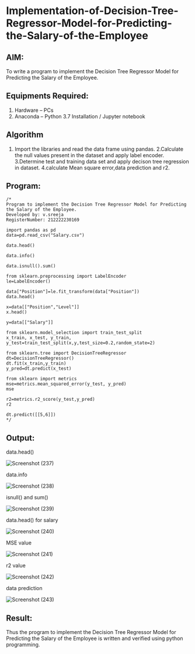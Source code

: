 # Implementation-of-Decision-Tree-Regressor-Model-for-Predicting-the-Salary-of-the-Employee

## AIM:
To write a program to implement the Decision Tree Regressor Model for Predicting the Salary of the Employee.

## Equipments Required:
1. Hardware – PCs
2. Anaconda – Python 3.7 Installation / Jupyter notebook

## Algorithm
1. Import the libraries and read the data frame using pandas.
2.Calculate the null values present in the dataset and apply label encoder.
3.Determine test and training data set and apply decison tree regression in dataset.
4.calculate Mean square error,data prediction and r2.


## Program:
```
/*
Program to implement the Decision Tree Regressor Model for Predicting the Salary of the Employee.
Developed by: v.sreeja
RegisterNumber: 212222230169  

import pandas as pd
data=pd.read_csv("Salary.csv")

data.head()

data.info()

data.isnull().sum()

from sklearn.preprocessing import LabelEncoder
le=LabelEncoder()

data["Position"]=le.fit_transform(data["Position"])
data.head()

x=data[["Position","Level"]]
x.head()

y=data[["Salary"]]

from sklearn.model_selection import train_test_split
x_train, x_test, y_train, y_test=train_test_split(x,y,test_size=0.2,random_state=2)

from sklearn.tree import DecisionTreeRegressor
dt=DecisionTreeRegressor()
dt.fit(x_train,y_train)
y_pred=dt.predict(x_test)

from sklearn import metrics
mse=metrics.mean_squared_error(y_test, y_pred)
mse

r2=metrics.r2_score(y_test,y_pred)
r2

dt.predict([[5,6]])
*/
```

## Output:

data.head()

![Screenshot (237)](https://github.com/VelasiriSreeja/Implementation-of-Decision-Tree-Regressor-Model-for-Predicting-the-Salary-of-the-Employee/assets/118344328/b82352d4-d32b-417f-b084-9bcc6679d6d4)

data.info

![Screenshot (238)](https://github.com/VelasiriSreeja/Implementation-of-Decision-Tree-Regressor-Model-for-Predicting-the-Salary-of-the-Employee/assets/118344328/f86626d8-e411-4d23-b827-c9be33f3f986)

isnull() and sum()

![Screenshot (239)](https://github.com/VelasiriSreeja/Implementation-of-Decision-Tree-Regressor-Model-for-Predicting-the-Salary-of-the-Employee/assets/118344328/9f764145-534a-4aaa-8573-d9a98b255e71)

data.head() for salary

![Screenshot (240)](https://github.com/VelasiriSreeja/Implementation-of-Decision-Tree-Regressor-Model-for-Predicting-the-Salary-of-the-Employee/assets/118344328/cb24a583-388f-48e2-a09a-a45e6128c12b)

MSE value

![Screenshot (241)](https://github.com/VelasiriSreeja/Implementation-of-Decision-Tree-Regressor-Model-for-Predicting-the-Salary-of-the-Employee/assets/118344328/ce29115f-52b7-417d-857e-1309409ddd1f)

r2 value

![Screenshot (242)](https://github.com/VelasiriSreeja/Implementation-of-Decision-Tree-Regressor-Model-for-Predicting-the-Salary-of-the-Employee/assets/118344328/7cf9ec95-7b09-4250-9a50-09b12bd94308)

data prediction

![Screenshot (243)](https://github.com/VelasiriSreeja/Implementation-of-Decision-Tree-Regressor-Model-for-Predicting-the-Salary-of-the-Employee/assets/118344328/cdd07dd7-6bfb-494f-9fe3-378d69126a31)

## Result:
Thus the program to implement the Decision Tree Regressor Model for Predicting the Salary of the Employee is written and verified using python programming.
